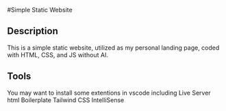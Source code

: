 #Simple Static Website

## Description

This is a simple static website, utilized as my personal landing page, coded with HTML, CSS, and JS without AI.

## Tools
You may want to install some extentions in vscode
including
Live Server
html Boilerplate
Tailwind CSS IntelliSense